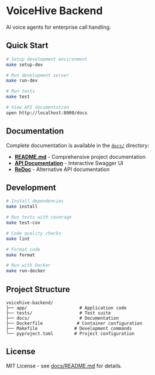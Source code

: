 # VoiceHive Backend

AI voice agents for enterprise call handling.

## Quick Start

```bash
# Setup development environment
make setup-dev

# Run development server
make run-dev

# Run tests
make test

# View API documentation
open http://localhost:8000/docs
```

## Documentation

Complete documentation is available in the [`docs/`](./docs/) directory:

- [**README.md**](./docs/README.md) - Comprehensive project documentation
- [**API Documentation**](http://localhost:8000/docs) - Interactive Swagger UI
- [**ReDoc**](http://localhost:8000/redoc) - Alternative API documentation

## Development

```bash
# Install dependencies
make install

# Run tests with coverage
make test-cov

# Code quality checks
make lint

# Format code
make format

# Run with Docker
make run-docker
```

## Project Structure

```
voicehive-backend/
├── app/                    # Application code
├── tests/                  # Test suite
├── docs/                   # Documentation
├── Dockerfile             # Container configuration
├── Makefile              # Development commands
└── pyproject.toml        # Project configuration
```

## License

MIT License - see [docs/README.md](./docs/README.md) for details.

